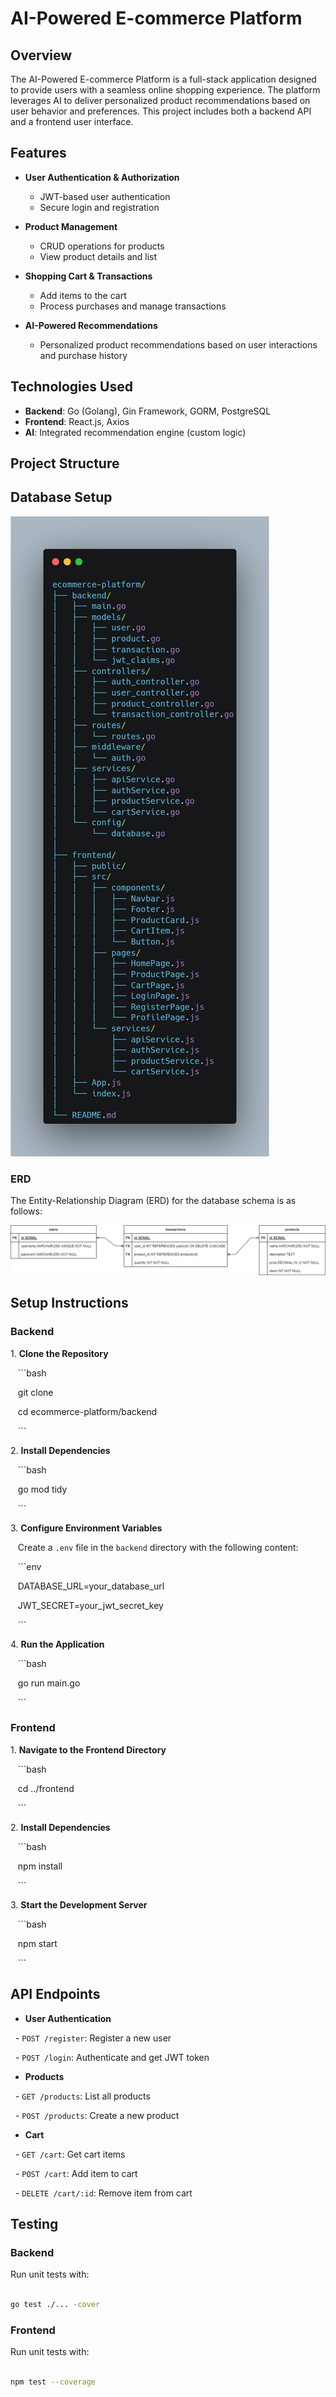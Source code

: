 # AI-Powered E-commerce Platform

## Overview

The AI-Powered E-commerce Platform is a full-stack application designed to provide users with a seamless online shopping experience. The platform leverages AI to deliver personalized product recommendations based on user behavior and preferences. This project includes both a backend API and a frontend user interface.

## Features

- **User Authentication & Authorization**
  - JWT-based user authentication
  - Secure login and registration

- **Product Management**
  - CRUD operations for products
  - View product details and list

- **Shopping Cart & Transactions**
  - Add items to the cart
  - Process purchases and manage transactions

- **AI-Powered Recommendations**
  - Personalized product recommendations based on user interactions and purchase history

## Technologies Used

- **Backend**: Go (Golang), Gin Framework, GORM, PostgreSQL
- **Frontend**: React.js, Axios
- **AI**: Integrated recommendation engine (custom logic)

## Project Structure


## Database Setup
![Directory Structure](/DirectoryStructure.png)

### ERD

The Entity-Relationship Diagram (ERD) for the database schema is as follows:

![ERD Diagram](/ERD-Capstone-AI.drawio.png)

## Setup Instructions

### Backend

1\. **Clone the Repository**

   ```bash

   git clone <your-repository-url>

   cd ecommerce-platform/backend

   ```

2\. **Install Dependencies**

   ```bash

   go mod tidy

   ```

3\. **Configure Environment Variables**

   Create a `.env` file in the `backend` directory with the following content:

   ```env

   DATABASE_URL=your_database_url

   JWT_SECRET=your_jwt_secret_key

   ```

4\. **Run the Application**

   ```bash

   go run main.go

   ```

### Frontend

1\. **Navigate to the Frontend Directory**

   ```bash

   cd ../frontend

   ```

2\. **Install Dependencies**

   ```bash

   npm install

   ```

3\. **Start the Development Server**

   ```bash

   npm start

   ```

## API Endpoints

- **User Authentication**

  - `POST /register`: Register a new user

  - `POST /login`: Authenticate and get JWT token

- **Products**

  - `GET /products`: List all products

  - `POST /products`: Create a new product

- **Cart**

  - `GET /cart`: Get cart items

  - `POST /cart`: Add item to cart

  - `DELETE /cart/:id`: Remove item from cart

## Testing

### Backend

Run unit tests with:

```bash

go test ./... -cover

```

### Frontend

Run unit tests with:

```bash

npm test --coverage

```
